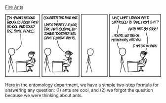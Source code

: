 [Fire Ants](https://xkcd.com/1610)

![Fire Ants](./random_comic.png)

Here in the entomology department, we have a simple two-step formula for answering any question: (1) ants are cool, and (2) we forgot the question because we were thinking about ants.

